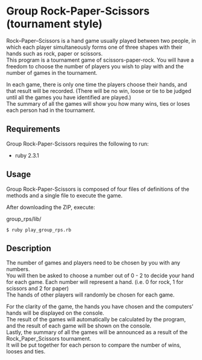 # Group Rock-Paper-Scissors (tournament style)  
Rock–Paper–Scissors is a hand game usually played between two people, in which each player simultaneously forms one of three shapes with their hands such as rock, paper or scissors.  
This program is a tournament game of scissors-paper-rock. You will have a freedom to choose the number of players you wish to play with and the number of games in the tournament.

In each game, there is only one time the players choose their hands, and that result will be recorded. (There will be no win, loose or tie to be judged until all the games you have identified are played.)  
The summary of all the games will show you how many wins, ties or loses each person had in the tournament.

## Requirements  
Group Rock-Paper-Scissors requires the following to run:
- ruby 2.3.1

## Usage  
Group Rock-Paper-Scissors is composed of four files of definitions of the methods and a single file to execute the game.

After downloading the ZIP, execute:

group_rps/lib/
```
$ ruby play_group_rps.rb
```

## Description  
The number of games and players need to be chosen by you with any numbers.  
You will then be asked to choose a number out of 0 - 2 to decide your hand for each game. Each number will represent a hand. (i.e. 0 for rock, 1 for scissors and 2 for paper)  
The hands of other players will randomly be chosen for each game.  

For the clarity of the game, the hands you have chosen and the computers’ hands will be displayed on the console.  
The result of the games will automatically be calculated by the program, and the result of each game will be shown on the console.  
Lastly, the summary of all the games will be announced as a result of the Rock_Paper_Scissors tournament.  
It will be put together for each person to compare the number of wins, looses and ties.  
